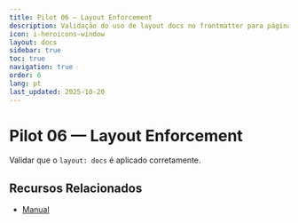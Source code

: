 ```yaml
---
title: Pilot 06 — Layout Enforcement
description: Validação do uso de layout docs no frontmatter para páginas de documentação
icon: i-heroicons-window
layout: docs
sidebar: true
toc: true
navigation: true
order: 6
lang: pt
last_updated: 2025-10-20
---
```

# Pilot 06 — Layout Enforcement

Validar que o `layout: docs` é aplicado corretamente.

## Recursos Relacionados
- [Manual](../../manual/index.md)